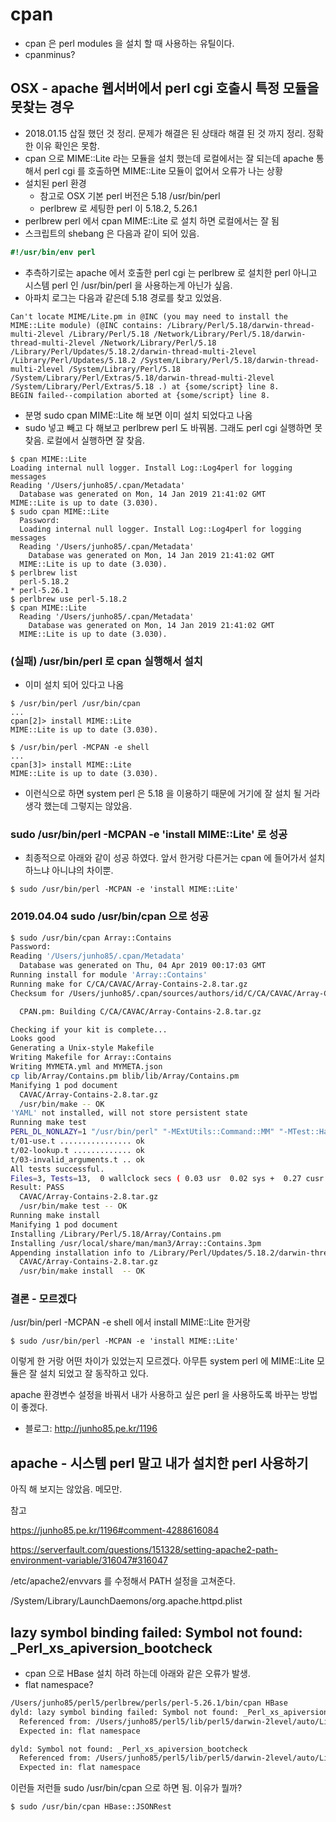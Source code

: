 # cpan
* cpan 은 perl modules 을 설치 할 때 사용하는 유틸이다.
* cpanminus?



## OSX - apache 웹서버에서 perl cgi 호출시 특정 모듈을 못찾는 경우
* 2018.01.15 삽질 했던 것 정리. 문제가 해결은 된 상태라 해결 된 것 까지 정리. 정확한 이유 확인은 못함.
* cpan 으로 MIME::Lite 라는 모듈을 설치 했는데 로컬에서는 잘 되는데 apache 통해서 perl cgi 를 호출하면 MIME::Lite 모듈이 없어서 오류가 나는 상황
* 설치된 perl 환경
  * 참고로 OSX 기본 perl 버전은 5.18 /usr/bin/perl
  * perlbrew 로 세팅한 perl 이 5.18.2, 5.26.1
* perlbrew perl 에서 cpan MIME::Lite 로 설치 하면 로컬에서는 잘 됨
* 스크립트의 shebang 은 다음과 같이 되어 있음.
```perl
#!/usr/bin/env perl
```
* 추측하기로는 apache 에서 호출한 perl cgi 는 perlbrew 로 설치한 perl 아니고 시스템 perl 인 /usr/bin/perl 을 사용하는게 아닌가 싶음.
* 아파치 로그는 다음과 같은데 5.18 경로를 찾고 있었음.
```
Can't locate MIME/Lite.pm in @INC (you may need to install the MIME::Lite module) (@INC contains: /Library/Perl/5.18/darwin-thread-multi-2level /Library/Perl/5.18 /Network/Library/Perl/5.18/darwin-thread-multi-2level /Network/Library/Perl/5.18 /Library/Perl/Updates/5.18.2/darwin-thread-multi-2level /Library/Perl/Updates/5.18.2 /System/Library/Perl/5.18/darwin-thread-multi-2level /System/Library/Perl/5.18 /System/Library/Perl/Extras/5.18/darwin-thread-multi-2level /System/Library/Perl/Extras/5.18 .) at {some/script} line 8.
BEGIN failed--compilation aborted at {some/script} line 8.
```

* 분명 sudo cpan MIME::Lite 해 보면 이미 설치 되었다고 나옴
* sudo 넣고 빼고 다 해보고 perlbrew perl 도 바꿔봄. 그래도 perl cgi 실행하면 못찾음. 로컬에서 실행하면 잘 찾음.
```
$ cpan MIME::Lite
Loading internal null logger. Install Log::Log4perl for logging messages
Reading '/Users/junho85/.cpan/Metadata'
  Database was generated on Mon, 14 Jan 2019 21:41:02 GMT
MIME::Lite is up to date (3.030).
$ sudo cpan MIME::Lite
  Password:
  Loading internal null logger. Install Log::Log4perl for logging messages
  Reading '/Users/junho85/.cpan/Metadata'
    Database was generated on Mon, 14 Jan 2019 21:41:02 GMT
  MIME::Lite is up to date (3.030).
$ perlbrew list
  perl-5.18.2
* perl-5.26.1
$ perlbrew use perl-5.18.2
$ cpan MIME::Lite
  Reading '/Users/junho85/.cpan/Metadata'
    Database was generated on Mon, 14 Jan 2019 21:41:02 GMT
  MIME::Lite is up to date (3.030).
```

### (실패) /usr/bin/perl 로 cpan 실행해서 설치
* 이미 설치 되어 있다고 나옴
```
$ /usr/bin/perl /usr/bin/cpan
...
cpan[2]> install MIME::Lite
MIME::Lite is up to date (3.030).
```
 
```
$ /usr/bin/perl -MCPAN -e shell
...
cpan[3]> install MIME::Lite
MIME::Lite is up to date (3.030).
```
* 이런식으로 하면 system perl 은 5.18 을 이용하기 때문에 거기에 잘 설치 될 거라 생각 했는데 그렇지는 않았음.

### sudo /usr/bin/perl -MCPAN -e 'install MIME::Lite' 로 성공
* 최종적으로 아래와 같이 성공 하였다. 앞서 한거랑 다른거는 cpan 에 들어가서 설치 하느냐 아니냐의 차이뿐. 
```
$ sudo /usr/bin/perl -MCPAN -e 'install MIME::Lite'
```

### 2019.04.04 sudo /usr/bin/cpan 으로 성공
```bash
$ sudo /usr/bin/cpan Array::Contains
Password:
Reading '/Users/junho85/.cpan/Metadata'
  Database was generated on Thu, 04 Apr 2019 00:17:03 GMT
Running install for module 'Array::Contains'
Running make for C/CA/CAVAC/Array-Contains-2.8.tar.gz
Checksum for /Users/junho85/.cpan/sources/authors/id/C/CA/CAVAC/Array-Contains-2.8.tar.gz ok

  CPAN.pm: Building C/CA/CAVAC/Array-Contains-2.8.tar.gz

Checking if your kit is complete...
Looks good
Generating a Unix-style Makefile
Writing Makefile for Array::Contains
Writing MYMETA.yml and MYMETA.json
cp lib/Array/Contains.pm blib/lib/Array/Contains.pm
Manifying 1 pod document
  CAVAC/Array-Contains-2.8.tar.gz
  /usr/bin/make -- OK
'YAML' not installed, will not store persistent state
Running make test
PERL_DL_NONLAZY=1 "/usr/bin/perl" "-MExtUtils::Command::MM" "-MTest::Harness" "-e" "undef *Test::Harness::Switches; test_harness(0, 'blib/lib', 'blib/arch')" t/*.t
t/01-use.t ................ ok
t/02-lookup.t ............. ok
t/03-invalid_arguments.t .. ok
All tests successful.
Files=3, Tests=13,  0 wallclock secs ( 0.03 usr  0.02 sys +  0.27 cusr  0.04 csys =  0.36 CPU)
Result: PASS
  CAVAC/Array-Contains-2.8.tar.gz
  /usr/bin/make test -- OK
Running make install
Manifying 1 pod document
Installing /Library/Perl/5.18/Array/Contains.pm
Installing /usr/local/share/man/man3/Array::Contains.3pm
Appending installation info to /Library/Perl/Updates/5.18.2/darwin-thread-multi-2level/perllocal.pod
  CAVAC/Array-Contains-2.8.tar.gz
  /usr/bin/make install  -- OK
```

### 결론 - 모르겠다
/usr/bin/perl -MCPAN -e shell 에서 install MIME::Lite 한거랑

```
$ sudo /usr/bin/perl -MCPAN -e 'install MIME::Lite'
```

이렇게 한 거랑 어떤 차이가 있었는지 모르겠다. 아무튼 system perl 에 MIME::Lite 모듈은 잘 설치 되었고 잘 동작하고 있다.

apache 환경변수 설정을 바꿔서 내가 사용하고 싶은 perl 을 사용하도록 바꾸는 방법이 좋겠다.

* 블로그: http://junho85.pe.kr/1196

## apache - 시스템 perl 말고 내가 설치한 perl 사용하기
아직 해 보지는 않았음. 메모만.

참고

https://junho85.pe.kr/1196#comment-4288616084

https://serverfault.com/questions/151328/setting-apache2-path-environment-variable/316047#316047

/etc/apache2/envvars 를 수정해서 PATH 설정을 고쳐준다.

/System/Library/LaunchDaemons/org.apache.httpd.plist

## lazy symbol binding failed: Symbol not found: _Perl_xs_apiversion_bootcheck
* cpan 으로 HBase 설치 하려 하는데 아래와 같은 오류가 발생.
* flat namespace?
```bash
/Users/junho85/perl5/perlbrew/perls/perl-5.26.1/bin/cpan HBase
dyld: lazy symbol binding failed: Symbol not found: _Perl_xs_apiversion_bootcheck
  Referenced from: /Users/junho85/perl5/lib/perl5/darwin-2level/auto/List/Util/Util.bundle
  Expected in: flat namespace

dyld: Symbol not found: _Perl_xs_apiversion_bootcheck
  Referenced from: /Users/junho85/perl5/lib/perl5/darwin-2level/auto/List/Util/Util.bundle
  Expected in: flat namespace
```

이런들 저런들 sudo /usr/bin/cpan 으로 하면 됨. 이유가 뭘까?
```bash
$ sudo /usr/bin/cpan HBase::JSONRest
```